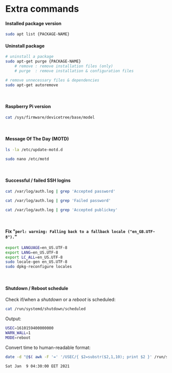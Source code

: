 # Extra commands

#### Installed package version
``` bash
sudo apt list {PACKAGE-NAME}
```

#### Uninstall package
``` bash
# uninstall a package
sudo apt-get purge {PACKAGE-NAME}
    # remove : remove installation files (only)
    # purge  : remove installation & configuration files

# remove unnecessary files & dependencies
sudo apt-get autoremove
```

<br>

#### Raspberry Pi version
``` bash
cat /sys/firmware/devicetree/base/model
```

<br>

#### Message Of The Day (MOTD)
``` bash
ls -la /etc/update-motd.d

sudo nano /etc/motd
```

<br>

#### Successful / failed SSH logins
``` bash
cat /var/log/auth.log | grep 'Accepted password'

cat /var/log/auth.log | grep 'Failed password'

cat /var/log/auth.log | grep 'Accepted publickey'
```

<br>

#### Fix "`perl: warning: Falling back to a fallback locale ("en_GB.UTF-8").`"
``` bash
export LANGUAGE=en_US.UTF-8
export LANG=en_US.UTF-8
export LC_ALL=en_US.UTF-8
sudo locale-gen en_US.UTF-8
sudo dpkg-reconfigure locales
```

<br>

#### Shutdown / Reboot schedule
Check if/when a *shutdown* or a *reboot* is scheduled:
``` bash
cat /run/systemd/shutdown/scheduled
```
Output:
``` bash
USEC=1610159400000000
WARN_WALL=1
MODE=reboot
```
Convert time to human-readable format:
``` bash
date -d "@$( awk -F '=' '/USEC/{ $2=substr($2,1,10); print $2 }' /run/systemd/shutdown/scheduled )"

Sat Jan  9 04:30:00 EET 2021
```

<br>

<!--
#### Automatic SD card backup
[https://www.raspberrypi.org/forums/viewtopic.php?p=136912#p173999](https://www.raspberrypi.org/forums/viewtopic.php?p=136912#p173999)

<br>

#### Automatic reboot with *watchdog timmer*
[https://pi.gadgetoid.com/article/who-watches-the-watcher](https://pi.gadgetoid.com/article/who-watches-the-watcher)

<br>
-->
